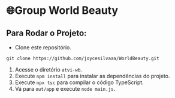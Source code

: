 <h1>🌐Group World Beauty</h1>

## Para Rodar o Projeto:
 - Clone este repositório.
>
    git clone https://github.com/joycesilvaaa/WorldBeauty.git
>

1. Acesse o diretório `atvi-wb`.
2. Execute `npm install` para instalar as dependências do projeto.
3. Execute `npx tsc` para compilar o código TypeScript.
4. Vá para `out/app` e execute `node main.js`.
